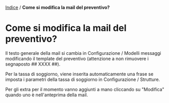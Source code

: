 [Indice](index.html) / **Come si modifica la mail del preventivo?**

# Come si modifica la mail del preventivo?

Il testo generale della mail si cambia in Configurazione / Modelli messaggi modificando il template del preventivo (attenzione a non rimuovere i segnaposto ## XXXX ##).

Per la tassa di soggiorno, viene inserita automaticamente una frase se imposta i parametri della tassa di soggiorno in Configurazione / Strutture.

Per gli extra per il momento vanno aggiunti a mano cliccando su "Modifica" quando uno è nell'anteprima della mail.